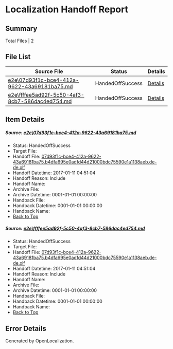 # <a name='report-top'></a> Localization Handoff Report

## Summary
 Total Files | 2

## File List
 Source File | Status | Details 
 ----------- | ------ | ------- 
 [e2e\07d93f1c-bce4-412a-9622-43a69181ba75.md](https://github.com/OpenLocalizationTestOrg/ol-test0/blob/bc012a7e3c9fc18125afbde5b88e68a36b590b94/e2e/07d93f1c-bce4-412a-9622-43a69181ba75.md) | HandedOffSuccess | [Details](#f524aa6b9be6427c29226264ebe2e74c47196f8f1)
 [e2e\ffffee5ad92f-5c50-4af3-8cb7-586dac4ed754.md](https://github.com/OpenLocalizationTestOrg/ol-test0/blob/bc012a7e3c9fc18125afbde5b88e68a36b590b94/e2e/ffffee5ad92f-5c50-4af3-8cb7-586dac4ed754.md) | HandedOffSuccess | [Details](#f524aa6b9be6427c29226264ebe2e74c47196f8f2)

## Item Details
##### <a name='f524aa6b9be6427c29226264ebe2e74c47196f8f1'></a> Source: [e2e\07d93f1c-bce4-412a-9622-43a69181ba75.md](https://github.com/OpenLocalizationTestOrg/ol-test0/blob/bc012a7e3c9fc18125afbde5b88e68a36b590b94/e2e/07d93f1c-bce4-412a-9622-43a69181ba75.md)
* Status: HandedOffSuccess
* Target File: 
* Handoff File: [07d93f1c-bce4-412a-9622-43a69181ba75.b4dfa695e0adfd44d21000bdc75590e1a1138aeb.de-de.xlf](https://github.com/OpenLocalizationTestOrg/ol-test0-handoff/blob/1c3f790b91fb3048d994596698e564ba7e5dadfc/ol-handoff/OpenLocalizationTestOrg/ol-test0-dede/shujia/ht/07d93f1c-bce4-412a-9622-43a69181ba75.b4dfa695e0adfd44d21000bdc75590e1a1138aeb.de-de.xlf)
* Handoff Datetime: 2017-01-11 04:51:04
* Handoff Reason: Include
* Handoff Name: 
* Archive File: 
* Archive Datetime: 0001-01-01 00:00:00
* Handback File: 
* Handback Datetime: 0001-01-01 00:00:00
* Handback Name: 
* [Back to Top](#report-top)

##### <a name='f524aa6b9be6427c29226264ebe2e74c47196f8f2'></a> Source: [e2e\ffffee5ad92f-5c50-4af3-8cb7-586dac4ed754.md](https://github.com/OpenLocalizationTestOrg/ol-test0/blob/bc012a7e3c9fc18125afbde5b88e68a36b590b94/e2e/ffffee5ad92f-5c50-4af3-8cb7-586dac4ed754.md)
* Status: HandedOffSuccess
* Target File: 
* Handoff File: [07d93f1c-bce4-412a-9622-43a69181ba75.b4dfa695e0adfd44d21000bdc75590e1a1138aeb.de-de.xlf](https://github.com/OpenLocalizationTestOrg/ol-test0-handoff/blob/1c3f790b91fb3048d994596698e564ba7e5dadfc/ol-handoff/OpenLocalizationTestOrg/ol-test0-dede/shujia/ht/07d93f1c-bce4-412a-9622-43a69181ba75.b4dfa695e0adfd44d21000bdc75590e1a1138aeb.de-de.xlf)
* Handoff Datetime: 2017-01-11 04:51:04
* Handoff Reason: Include
* Handoff Name: 
* Archive File: 
* Archive Datetime: 0001-01-01 00:00:00
* Handback File: 
* Handback Datetime: 0001-01-01 00:00:00
* Handback Name: 
* [Back to Top](#report-top)


## Error Details

Generated by OpenLocalization.
